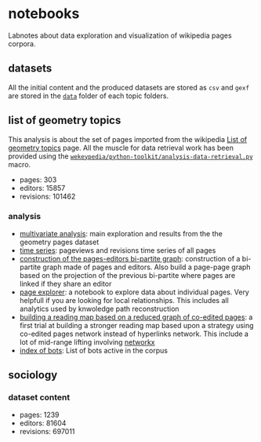 # notebooks

Labnotes about data exploration and visualization of wikipedia pages corpora.

## datasets

All the initial content and the produced datasets are stored as `csv` and `gexf` are stored in the [`data`](https://github.com/WeKeyPedia/notebooks/tree/master/geometry/data) folder of each topic folders.

## list of geometry topics

This analysis is about the set of pages imported from the wikipedia [List of geometry topics](http://nbviewer.ipython.org/github/WeKeyPedia/notebooks/blob/master/geometry/time%20series.ipynb) page. All the muscle for data retrieval work has been provided using the [`wekeypedia/python-toolkit/analysis-data-retrieval.py`](https://github.com/WeKeyPedia/toolkit-python/blob/master/analysis-data.py) macro.

- pages: 303
- editors: 15857
- revisions: 101462

### analysis

- [multivariate analysis](http://nbviewer.ipython.org/github/WeKeyPedia/notebooks/blob/master/geometry/multivariate%20analysis.ipynb): main exploration and results from the the geometry pages dataset
- [time series](http://nbviewer.ipython.org/github/WeKeyPedia/notebooks/blob/master/geometry/time%20series.ipynb): pageviews and revisions time series of all pages 
- [construction of the pages-editors bi-partite graph](http://nbviewer.ipython.org/github/WeKeyPedia/notebooks/blob/master/geometry/construction%20of%20the%20pages-editors%20bi-partite%20graph.ipynb): construction of a bi-partite graph made of pages and editors. Also build a page-page graph based on the projection of the previous bi-partite where pages are linked if they share an editor
- [page explorer](http://nbviewer.ipython.org/github/WeKeyPedia/notebooks/blob/master/geometry/page%20explorer.ipynb): a notebook to explore data about individual pages. Very helpfull if you are looking for local relationships. This includes all analytics used by knwoledge path reconstruction
- [building a reading map based on a reduced graph of co-edited pages](http://nbviewer.ipython.org/github/WeKeyPedia/notebooks/blob/master/geometry/reading%20map%20based%20on%20reduced%20co-edited%20pages%20graph.ipynb): a first trial at building a stronger reading map based upon a strategy using co-edited pages network instead of hyperlinks network. This include a lot of mid-range lifting involving [networkx](http://networkx.github.io/)
- [index of bots](http://nbviewer.ipython.org/github/WeKeyPedia/notebooks/blob/master/geometry/index%20of%20bots.ipynb): List of bots active in the corpus

## sociology

### dataset content

- pages: 1239
- editors: 81604
- revisions: 697011